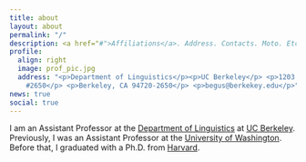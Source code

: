 ```yaml
---
title: about
layout: about
permalink: "/"
description: <a href="#">Affiliations</a>. Address. Contacts. Moto. Etc.
profile:
  align: right
  image: prof_pic.jpg
  address: "<p>Department of Linguistics</p><p>UC Berkeley</p> <p>1203 Dwinelle Hall
    #2650</p> <p>Berkeley, CA 94720-2650</p> <p>begus@berkekey.edu</p>"
news: true
social: true
---
```


I am an Assistant Professor at the [Department of Linguistics](lx.berkeley.edu) at [UC Berkeley](www.berkeley.edu). Previously, I was an Assistant Professor at the [University of Washington](linguistics.washington.edu). Before that, I graduated with a Ph.D. from [Harvard](www.harvard.edu).
